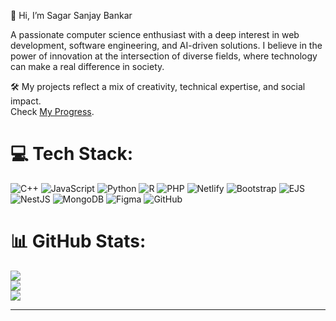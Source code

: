 👋 Hi, I’m Sagar Sanjay Bankar

A passionate computer science enthusiast with a deep interest in web development, software engineering, and AI-driven solutions. I believe in the power of innovation at the intersection of diverse fields, where technology can make a real difference in society.

🛠️ My projects reflect a mix of creativity, technical expertise, and social impact.</br>
Check [My Progress](https://welcome-to-progress.netlify.app/).


# 💻 Tech Stack:
![C++](https://img.shields.io/badge/c++-%2300599C.svg?style=flat-square&logo=c%2B%2B&logoColor=white) ![JavaScript](https://img.shields.io/badge/javascript-%23323330.svg?style=flat-square&logo=javascript&logoColor=%23F7DF1E) ![Python](https://img.shields.io/badge/python-3670A0?style=flat-square&logo=python&logoColor=ffdd54) ![R](https://img.shields.io/badge/r-%23276DC3.svg?style=flat-square&logo=r&logoColor=white) ![PHP](https://img.shields.io/badge/php-%23777BB4.svg?style=flat-square&logo=php&logoColor=white) ![Netlify](https://img.shields.io/badge/netlify-%23000000.svg?style=flat-square&logo=netlify&logoColor=#00C7B7) ![Bootstrap](https://img.shields.io/badge/bootstrap-%238511FA.svg?style=flat-square&logo=bootstrap&logoColor=white) ![EJS](https://img.shields.io/badge/ejs-%23B4CA65.svg?style=flat-square&logo=ejs&logoColor=black) ![NestJS](https://img.shields.io/badge/nestjs-%23E0234E.svg?style=flat-square&logo=nestjs&logoColor=white) ![MongoDB](https://img.shields.io/badge/MongoDB-%234ea94b.svg?style=flat-square&logo=mongodb&logoColor=white) ![Figma](https://img.shields.io/badge/figma-%23F24E1E.svg?style=flat-square&logo=figma&logoColor=white) ![GitHub](https://img.shields.io/badge/github-%23121011.svg?style=flat-square&logo=github&logoColor=white)
# 📊 GitHub Stats:
![](https://github-readme-stats.vercel.app/api?username=Sagar27044&theme=dark&hide_border=false&include_all_commits=false&count_private=false)<br/>
![](https://github-readme-streak-stats.herokuapp.com/?user=Sagar27044&theme=dark&hide_border=false)<br/>
![](https://github-readme-stats.vercel.app/api/top-langs/?username=Sagar27044&theme=dark&hide_border=false&include_all_commits=false&count_private=false&layout=compact)

---

<!-- Proudly created with GPRM ( https://gprm.itsvg.in ) -->
